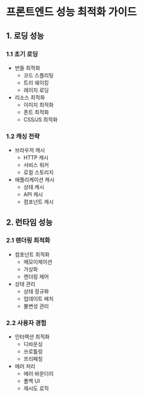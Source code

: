 # 프론트엔드 성능 최적화 가이드

## 1. 로딩 성능

### 1.1 초기 로딩
- 번들 최적화
  - 코드 스플리팅
  - 트리 쉐이킹
  - 레이지 로딩
- 리소스 최적화
  - 이미지 최적화
  - 폰트 최적화
  - CSS/JS 최적화

### 1.2 캐싱 전략
- 브라우저 캐시
  - HTTP 캐시
  - 서비스 워커
  - 로컬 스토리지
- 애플리케이션 캐시
  - 상태 캐시
  - API 캐시
  - 컴포넌트 캐시

## 2. 런타임 성능

### 2.1 렌더링 최적화
- 컴포넌트 최적화
  - 메모이제이션
  - 가상화
  - 렌더링 제어
- 상태 관리
  - 상태 정규화
  - 업데이트 배치
  - 불변성 관리

### 2.2 사용자 경험
- 인터랙션 최적화
  - 디바운싱
  - 쓰로틀링
  - 프리페칭
- 에러 처리
  - 에러 바운더리
  - 폴백 UI
  - 재시도 로직 